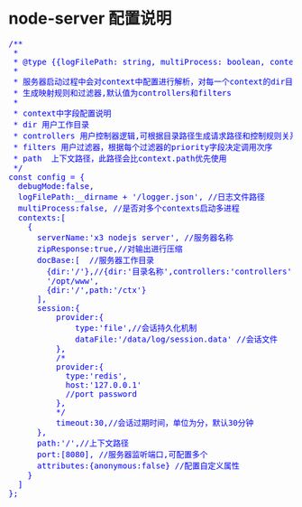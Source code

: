 # node-server 配置说明
<pre style="color:blue">
/**
 *
 * @type {{logFilePath: string, multiProcess: boolean, contexts: *[]}}
 *
 * 服务器启动过程中会对context中配置进行解析，对每一个context的dir目录进行扫描，对controllers和filters字段设定的目录解析
 * 生成映射规则和过滤器,默认值为controllers和filters
 *
 * context中字段配置说明
 * dir 用户工作目录
 * controllers 用户控制器逻辑,可根据目录路径生成请求路径和控制规则关系
 * filters 用户过滤器，根据每个过滤器的priority字段决定调用次序
 * path  上下文路径，此路径会比context.path优先使用
 */
const config = {
  debugMode:false,
  logFilePath:__dirname + '/logger.json', //日志文件路径
  multiProcess:false, //是否对多个contexts启动多进程
  contexts:[
    {
      serverName:'x3 nodejs server', //服务器名称
      zipResponse:true,//对输出进行压缩
      docBase:[  //服务器工作目录
        {dir:'/'},//{dir:'目录名称',controllers:'controllers',filters:'filters',path:'/'}
		'/opt/www',
        {dir:'/',path:'/ctx'}
      ],
      session:{
          provider:{
              type:'file',//会话持久化机制
              dataFile:'/data/log/session.data' //会话文件
          },
          /*
          provider:{
            type:'redis',
            host:'127.0.0.1'
            //port password
          },
          */
          timeout:30,//会话过期时间，单位为分，默认30分钟
      },
      path:'/',//上下文路径
      port:[8080], //服务器监听端口,可配置多个
      attributes:{anonymous:false} //配置自定义属性
    }
  ]
};
</pre>
